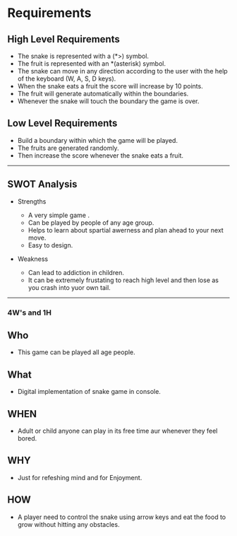 # Requirements 
## High Level Requirements
* The snake is represented with a (*>) symbol.
* The fruit is represented with an *(asterisk) symbol.
* The snake can move in any direction according to the user with the help of the keyboard (W, A, S, D keys).
* When the snake eats a fruit the score will increase by 10 points.
* The fruit will generate automatically within the boundaries.
* Whenever the snake will touch the boundary the game is over.
## Low Level Requirements
* Build a boundary within which the game will be played.
* The fruits are generated randomly.
* Then increase the score whenever the snake eats a fruit.
---
## SWOT Analysis
* Strengths
  * A very simple game .
  * Can be played by people of any age group. 
  * Helps to learn about spartial awerness and plan ahead to your next move. 
  * Easy to design.

* Weakness
  * Can lead to addiction in children. 
  * It can be extremely frustating to reach high level and then lose as you crash into yuor own tail.
---
### 4W's and 1H
## Who
* This game can be played all age people.
## What
* Digital implementation of snake game in console.
## WHEN
* Adult or child anyone can play in its free time aur whenever they feel bored.
## WHY
* Just for refeshing mind and for Enjoyment.
## HOW
* A player need to control the snake using arrow keys and eat the food to grow without hitting any obstacles.
